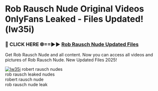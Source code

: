 # Rob Rausch Nude Original Videos 0nlyFans Leaked - Files Updated! (lw35i)

<h3>🔴 CLICK HERE 🌐==►► <a href="https://tinyurl.com/5h6xmrr3" rel="nofollow">Rob Rausch Nude Updated Files</a></h3>

Get Rob Rausch Nude and all content. Now you can access all videos and pictures of Rob Rausch Nude. New Updated Files 2025!

[![lw35i](https://i.imgur.com/KVD873Z.gif)](https://tinyurl.com/5h6xmrr3)
robert rausch nudes<br>
rob rausch leaked nudes<br>
robert rausch nude<br>
rob rausch nude leak